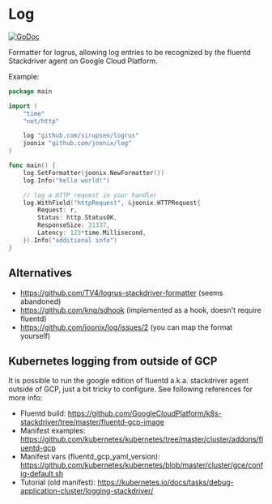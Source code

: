 # Log

[![GoDoc](https://img.shields.io/badge/godoc-reference-blue.svg?style=flat)](https://godoc.org/github.com/joonix/log)

Formatter for logrus, allowing log entries to be recognized by the fluentd
Stackdriver agent on Google Cloud Platform.

Example:

```go
package main

import (
	"time"
	"net/http"

	log "github.com/sirupsen/logrus"
	joonix "github.com/joonix/log"
)

func main() {
	log.SetFormatter(joonix.NewFormatter())
	log.Info("hello world!")

	// log a HTTP request in your handler
	log.WithField("httpRequest", &joonix.HTTPRequest{
		Request: r,
		Status: http.StatusOK,
		ResponseSize: 31337,
		Latency: 123*time.Millisecond,
	}).Info("additional info")
}
```

## Alternatives

- https://github.com/TV4/logrus-stackdriver-formatter (seems abandoned)
- https://github.com/knq/sdhook (implemented as a hook, doesn't require fluentd)
- https://github.com/joonix/log/issues/2 (you can map the format yourself)

## Kubernetes logging from outside of GCP

It is possible to run the google edition of fluentd a.k.a. stackdriver agent outside of GCP,
just a bit tricky to configure. See following references for more info:

- Fluentd build: https://github.com/GoogleCloudPlatform/k8s-stackdriver/tree/master/fluentd-gcp-image
- Manifest examples: https://github.com/kubernetes/kubernetes/tree/master/cluster/addons/fluentd-gcp
- Manifest vars (fluentd_gcp_yaml_version): https://github.com/kubernetes/kubernetes/blob/master/cluster/gce/config-default.sh
- Tutorial (old manifest): https://kubernetes.io/docs/tasks/debug-application-cluster/logging-stackdriver/

